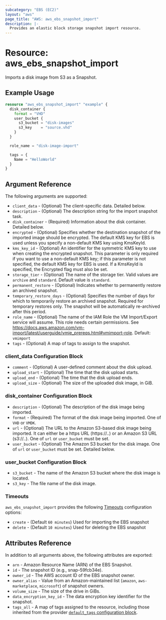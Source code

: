 ```yaml
---
subcategory: "EBS (EC2)"
layout: "aws"
page_title: "AWS: aws_ebs_snapshot_import"
description: |-
  Provides an elastic block storage snapshot import resource.
---
```


# Resource: aws_ebs_snapshot_import

Imports a disk image from S3 as a Snapshot.

## Example Usage

```terraform
resource "aws_ebs_snapshot_import" "example" {
  disk_container {
    format = "VHD"
    user_bucket {
      s3_bucket = "disk-images"
      s3_key    = "source.vhd"
    }
  }

  role_name = "disk-image-import"

  tags = {
    Name = "HelloWorld"
  }
}
```

## Argument Reference


The following arguments are supported:

* `client_data` - (Optional) The client-specific data. Detailed below.
* `description` - (Optional) The description string for the import snapshot task.
* `disk_container` - (Required) Information about the disk container. Detailed below.
* `encrypted` - (Optional) Specifies whether the destination snapshot of the imported image should be encrypted. The default KMS key for EBS is used unless you specify a non-default KMS key using KmsKeyId.
* `kms_key_id` - (Optional) An identifier for the symmetric KMS key to use when creating the encrypted snapshot. This parameter is only required if you want to use a non-default KMS key; if this parameter is not specified, the default KMS key for EBS is used. If a KmsKeyId is specified, the Encrypted flag must also be set.
* `storage_tier` - (Optional) The name of the storage tier. Valid values are `archive` and `standard`. Default value is `standard`.
* `permanent_restore` - (Optional) Indicates whether to permanently restore an archived snapshot.
* `temporary_restore_days` - (Optional) Specifies the number of days for which to temporarily restore an archived snapshot. Required for temporary restores only. The snapshot will be automatically re-archived after this period.
* `role_name` - (Optional) The name of the IAM Role the VM Import/Export service will assume. This role needs certain permissions. See https://docs.aws.amazon.com/vm-import/latest/userguide/vmie_prereqs.html#vmimport-role. Default: `vmimport`
* `tags` - (Optional) A map of tags to assign to the snapshot.

### client_data Configuration Block

* `comment` - (Optional) A user-defined comment about the disk upload.
* `upload_start` - (Optional) The time that the disk upload starts.
* `upload_end` - (Optional) The time that the disk upload ends.
* `upload_size` - (Optional) The size of the uploaded disk image, in GiB.

### disk_container Configuration Block

* `description` - (Optional) The description of the disk image being imported.
* `format` - (Required) The format of the disk image being imported. One of `VHD` or `VMDK`.
* `url` - (Optional) The URL to the Amazon S3-based disk image being imported. It can either be a https URL (https://..) or an Amazon S3 URL (s3://..). One of `url` or `user_bucket` must be set.
* `user_bucket` - (Optional) The Amazon S3 bucket for the disk image. One of `url` or `user_bucket` must be set. Detailed below.

### user_bucket Configuration Block

* `s3_bucket` - The name of the Amazon S3 bucket where the disk image is located.
* `s3_key` - The file name of the disk image.

### Timeouts

`aws_ebs_snapshot_import` provides the following
[Timeouts](/docs/configuration/resources.html#timeouts) configuration options:

- `create` - (Default `60 minutes`) Used for importing the EBS snapshot
- `delete` - (Default `10 minutes`) Used for deleting the EBS snapshot

## Attributes Reference

In addition to all arguments above, the following attributes are exported:

* `arn` - Amazon Resource Name (ARN) of the EBS Snapshot.
* `id` - The snapshot ID (e.g., snap-59fcb34e).
* `owner_id` - The AWS account ID of the EBS snapshot owner.
* `owner_alias` - Value from an Amazon-maintained list (`amazon`, `aws-marketplace`, `microsoft`) of snapshot owners.
* `volume_size` - The size of the drive in GiBs.
* `data_encryption_key_id` - The data encryption key identifier for the snapshot.
* `tags_all` - A map of tags assigned to the resource, including those inherited from the provider [`default_tags` configuration block](https://www.terraform.io/docs/providers/aws/index.html#default_tags-configuration-block).
